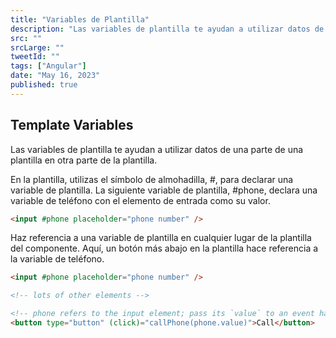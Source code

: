 ```yaml
---
title: "Variables de Plantilla"
description: "Las variables de plantilla te ayudan a utilizar datos de una parte de una plantilla en otra parte de la plantilla."
src: ""
srcLarge: ""
tweetId: ""
tags: ["Angular"]
date: "May 16, 2023"
published: true
---
```


## Template Variables

Las variables de plantilla te ayudan a utilizar datos de una parte de una plantilla en otra parte de la plantilla.

En la plantilla, utilizas el símbolo de almohadilla, #, para declarar una variable de plantilla. La siguiente variable de plantilla, #phone, declara una variable de teléfono con el elemento de entrada como su valor.

```html
<input #phone placeholder="phone number" />
```

Haz referencia a una variable de plantilla en cualquier lugar de la plantilla del componente. Aquí, un botón más abajo en la plantilla hace referencia a la variable de teléfono.

```html
<input #phone placeholder="phone number" />

<!-- lots of other elements -->

<!-- phone refers to the input element; pass its `value` to an event handler -->
<button type="button" (click)="callPhone(phone.value)">Call</button>
```

